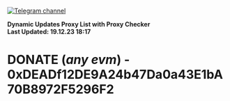 [![Telegram channel](https://img.shields.io/endpoint?url=https://runkit.io/damiankrawczyk/telegram-badge/branches/master?url=https://t.me/n4z4v0d)](https://t.me/n4z4v0d) 

**Dynamic Updates Proxy List with Proxy Checker**  
**Last Updated: 19.12.23 18:17**

# DONATE (_any evm_) - 0xDEADf12DE9A24b47Da0a43E1bA70B8972F5296F2
